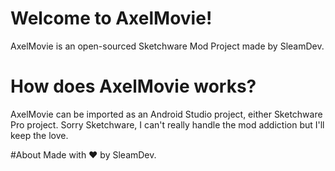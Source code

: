 # Welcome to AxelMovie!
AxelMovie is an open-sourced Sketchware Mod Project made by SleamDev.

# How does AxelMovie works?
AxelMovie can be imported as an Android Studio project, either Sketchware Pro project.
Sorry Sketchware, I can't really handle the mod addiction but I'll keep the love.

#About
Made with ❤️ by SleamDev.
